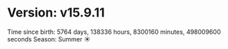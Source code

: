 # Version: v15.9.11
Time since birth: 5764 days, 138336 hours, 8300160 minutes, 498009600 seconds
Season: Summer ☀️
